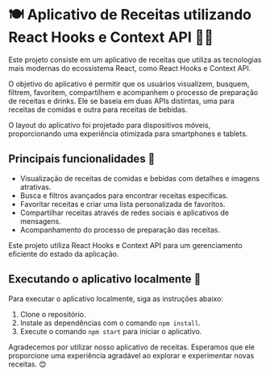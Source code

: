 # 🍽️ Aplicativo de Receitas utilizando React Hooks e Context API 🧑‍🍳

Este projeto consiste em um aplicativo de receitas que utiliza as tecnologias mais modernas do ecossistema React, como React Hooks e Context API.

O objetivo do aplicativo é permitir que os usuários visualizem, busquem, filtrem, favoritem, compartilhem e acompanhem o processo de preparação de receitas e drinks. Ele se baseia em duas APIs distintas, uma para receitas de comidas e outra para receitas de bebidas.

O layout do aplicativo foi projetado para dispositivos móveis, proporcionando uma experiência otimizada para smartphones e tablets.

## Principais funcionalidades 🌟

- Visualização de receitas de comidas e bebidas com detalhes e imagens atrativas.
- Busca e filtros avançados para encontrar receitas específicas.
- Favoritar receitas e criar uma lista personalizada de favoritos.
- Compartilhar receitas através de redes sociais e aplicativos de mensagens.
- Acompanhamento do processo de preparação das receitas.

Este projeto utiliza React Hooks e Context API para um gerenciamento eficiente do estado da aplicação.

## Executando o aplicativo localmente 🚀

Para executar o aplicativo localmente, siga as instruções abaixo:

1. Clone o repositório.
2. Instale as dependências com o comando `npm install`.
3. Execute o comando `npm start` para iniciar o aplicativo.

Agradecemos por utilizar nosso aplicativo de receitas. Esperamos que ele proporcione uma experiência agradável ao explorar e experimentar novas receitas. 😊
